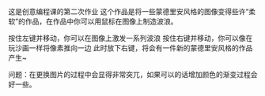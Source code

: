 这是创意编程课的第二次作业
这个作品是将一些蒙德里安风格的图像变得些许“柔软”的作品，在作品中你可以用鼠标在图像上制造波浪。

按住左键并移动，你可以在图像上激发一系列波浪
按住右键并移动，你可以像在玩沙画一样将像素推向一边
此时放下右键，将会有一件新的蒙德里安风格的作品产生~

问题：在更换图片的过程中会显得非常突兀，如果可以的话增加颜色的渐变过程会好一些。
